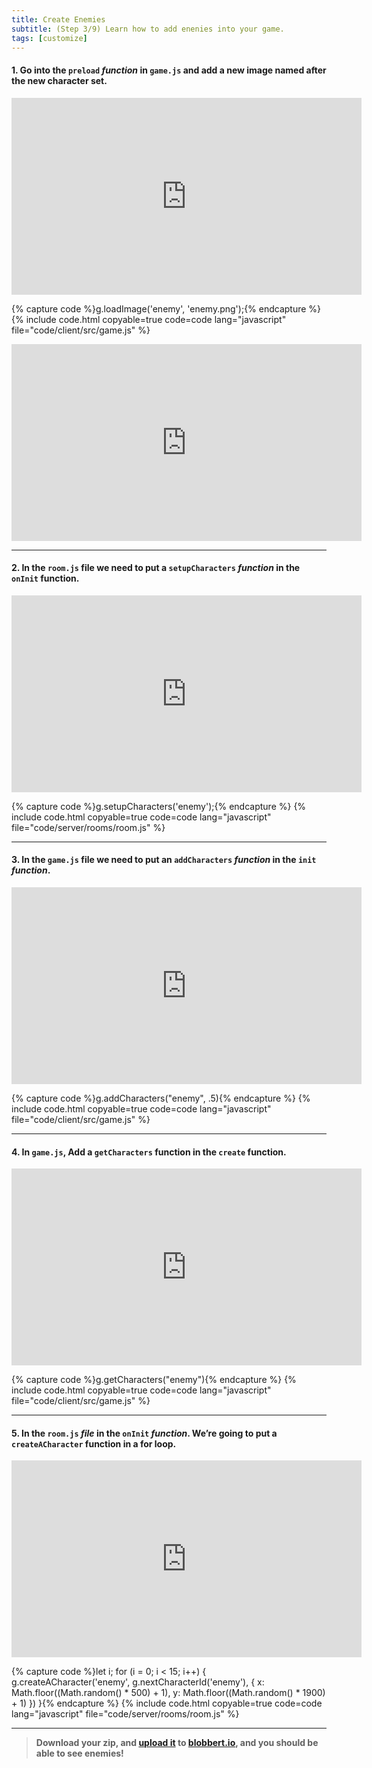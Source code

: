 ```yaml
---
title: Create Enemies
subtitle: (Step 3/9) Learn how to add enenies into your game.
tags: [customize]
---
```


#### 1. Go into the `preload` _function_ in `game.js` and add a new image named after the new character set.

<iframe width="560" height="315" src="https://www.youtube.com/embed/Im13AGNYlWM" frameborder="0" allow="accelerometer; autoplay; clipboard-write; encrypted-media; gyroscope; picture-in-picture" allowfullscreen></iframe><br>

{% capture code %}g.loadImage('enemy',  'enemy.png');{% endcapture %}
{% include code.html copyable=true code=code lang="javascript" file="code/client/src/game.js" %}

<iframe width="560" height="315" src="https://www.youtube.com/embed/AqlQqYOCc8I" frameborder="0" allow="accelerometer; autoplay; clipboard-write; encrypted-media; gyroscope; picture-in-picture" allowfullscreen></iframe><br>

<hr class="uk-margin-medium">

#### 2. In the `room.js` file we need to put a `setupCharacters` _function_ in the `onInit` function.

<iframe width="560" height="315" src="https://www.youtube.com/embed/EjEw4HeAMdM" frameborder="0" allow="accelerometer; autoplay; clipboard-write; encrypted-media; gyroscope; picture-in-picture" allowfullscreen></iframe><br>

{% capture code %}g.setupCharacters('enemy');{% endcapture %}
{% include code.html copyable=true code=code lang="javascript" file="code/server/rooms/room.js" %}

<hr class="uk-margin-medium">

#### 3. In the `game.js` file we need to put an `addCharacters` _function_ in the `init` _function_.

<iframe width="560" height="315" src="https://www.youtube.com/embed/3ItbPbb1ZD8" frameborder="0" allow="accelerometer; autoplay; clipboard-write; encrypted-media; gyroscope; picture-in-picture" allowfullscreen></iframe><br>

{% capture code %}g.addCharacters("enemy", .5){% endcapture %}
{% include code.html copyable=true code=code lang="javascript" file="code/client/src/game.js" %}

<hr class="uk-margin-medium">

#### 4. In `game.js`, Add a `getCharacters` function in the `create` function.

<iframe width="560" height="315" src="https://www.youtube.com/embed/fTJp0inDN2U" frameborder="0" allow="accelerometer; autoplay; clipboard-write; encrypted-media; gyroscope; picture-in-picture" allowfullscreen></iframe>

{% capture code %}g.getCharacters("enemy"){% endcapture %}
{% include code.html copyable=true code=code lang="javascript" file="code/client/src/game.js" %}

<hr class="uk-margin-medium">

#### 5. In the `room.js` _file_ in the `onInit` _function_. We’re going to put a `createACharacter` function in a for loop.

<iframe width="560" height="315" src="https://www.youtube.com/embed/PE0gKJDuDw0" frameborder="0" allow="accelerometer; autoplay; clipboard-write; encrypted-media; gyroscope; picture-in-picture" allowfullscreen></iframe><br>

{% capture code %}let i;
	for  (i =  0; i <  15; i++)  { g.createACharacter('enemy', g.nextCharacterId('enemy'),  { x: Math.floor((Math.random()  *  500)  +  1), y: Math.floor((Math.random()  *  1900)  +  1)  })  }{% endcapture %}
{% include code.html copyable=true code=code lang="javascript" file="code/server/rooms/room.js" %}

<hr class="uk-margin-medium">

>  **Download  your  zip,  and  [upload  it](/tutorials/uploadtoserver/)  to  [blobbert.io](https://blobbert.io/),  and  you  should  be  able  to  see enemies!**
